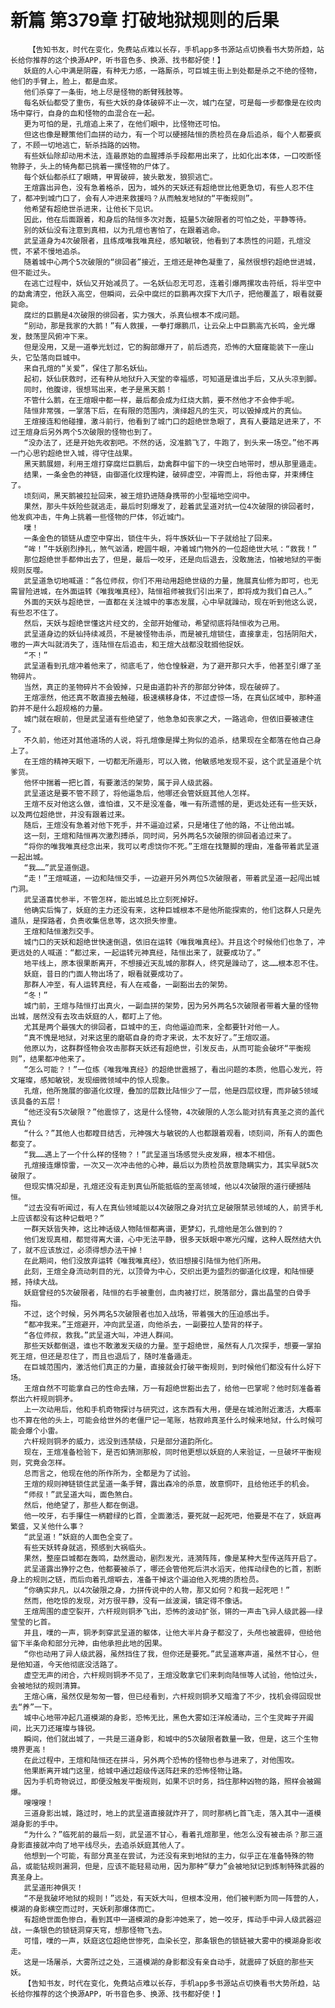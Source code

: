 # 新篇 第379章 打破地狱规则的后果
        【告知书友，时代在变化，免费站点难以长存，手机app多书源站点切换看书大势所趋，站长给你推荐的这个换源APP，听书音色多、换源、找书都好使！】
       妖庭的人心中满是阴霾，有种无力感，一路厮杀，可巨城主街上到处都是杀之不绝的怪物，他们的手臂上，脸上，都是血浆。
       他们杀穿了一条街，地上尽是怪物的断臂残肢等。
       每名妖仙都受了重伤，有些大妖的身体破碎不止一次，城门在望，可是每一步都像是在绞肉场中穿行，自身的血和怪物的血混合在一起。
       更为可怕的是，孔煊追上来了，在他们眼中，比怪物还可怕。
       但这也像是鞭策他们血拼的动力，有一个可以硬撼陆恒的质检员在身后追杀，每个人都要疯了，不顾一切地逃亡，斩杀挡路的凶物。
       有些妖仙除却动用术法，连最原始的血腥搏杀手段都用出来了，比如化出本体，一口咬断怪物脖子，头上的犄角都已挑着一摞怪物的尸体了。
       每个妖仙都杀红了眼睛，甲胃破碎，披头散发，狼狈逃亡。
       王煊露出异色，没有急着格杀，因为，城外的天妖还有超绝世比他更急切，有些人忍不住了，都冲到城门口了，会有人冲进来救援吗？从而触发地狱的“平衡规则”。
       他希望有超绝世杀进来，让他长下见识。
       因此，他在后面跟着，和身后的陆恒多次对轰，掂量5次破限者的可怕之处，平静等待。
       别的妖仙没有注意到真相，以为孔煊也害怕了，在跟着逃命。
       武呈道身为4次破限者，且练成唯我唯真经，感知敏锐，他看到了本质性的问题，孔煊没慌，不紧不慢地追杀。
       随着城中心两个5次破限的“徘回者”接近，王煊还是神色凝重了，虽然很想钓超绝世进城，但不能过头。
       在逃亡过程中，妖仙又开始减员了。一名妖仙忍无可忍，连着引爆两摞攻击符纸，将半空中的勐禽清空，他跃入高空，但瞬间，云朵中腐烂的巨鹏再次探下大爪子，把他覆盖了，眼看就要毙命。
       腐烂的巨鹏是4次破限的徘回者，实力强大，杀真仙根本不成问题。
       “别动，那是我家的大鹅！”有人救援，一拳打爆鹏爪，让云朵上中巨鹏高亢长鸣，金光爆发，鼓荡罡风俯冲下来。
       但是没用，又是一道拳光划过，它的胸部爆开了，前后透亮，恐怖的大窟窿能装下一座山头，它坠落向巨城中。
       来自孔煊的“关爱”，保住了那名妖仙。
       起初，妖仙获救时，还有种从地狱升入天堂的幸福感，可知道是谁出手后，又从头凉到脚。
       同时，他腹诽，很想骂出来，老子是黑天鹅！
       不管什么鹅，在王煊眼中都一样，最后都会成为红烧大鹅，要不然他才不会伸手呢。
       陆恒非常强，一掌落下后，在有限的范围内，演绎超凡的生灭，可以毁掉成片的真仙。
       王煊接连和他碰撞，激斗前行，他看到了城门口的超绝世急眼了，真有人要踏足进来了，不过王煊身后另外两个5次破限的怪物也到了。
       “没办法了，还是开始先收割吧。不然的话，没准鹅飞了，牛跑了，到头来一场空。”他不再一门心思钓超绝世入城，得守住战果。
       黑天鹅展翅，利用王煊打穿腐烂巨鹏后，勐禽群中留下的一块空白地带时，想从那里遁走。
       结果，一条金色的神链，由御道化纹理构建，破碎虚空，冲霄而上，将他击穿，并束缚住了。
       顷刻间，黑天鹅被拉扯回来，被王煊扔进随身携带的小型福地空间中。
       果然，那头牛妖险些就逃走，最后时刻爆发了，趁着武呈道对抗一位4次破限的徘回者时，他发疯冲击，牛角上挑着一些怪物的尸体，邻近城门。
       噗！
       一条金色的锁链从虚空中穿出，锁住牛头，将牛族妖仙一下子就给扯了回来。
       “哞！”牛妖剧烈挣扎，煞气汹涌，瞪圆牛眼，冲着城门物外的一位超绝世大吼：“救我！”
       那位超绝世手都伸出去了，但是，最后一咬牙，还是向后退去，没敢施法，怕被地狱的平衡规则反噬。
       武呈道急切地喊道：“各位师叔，你们不用动用超绝世级的力量，施展真仙修为即可，也无需冒险进城，在外面运转《唯我唯真经》，陆恒祖师被我们引出来了，即将成为我们自己人。”
       外面的天妖与超绝世，一直都在关注城中的事态发展，心中早就躁动，现在听到他这么说，有些忍不住了。
       然后，天妖与超绝世懂这片经文的，全部开始催动，希望彻底将陆恒收为己用。
       武呈道身边的妖仙持续减员，不是被怪物击杀，而是被孔煊锁住，直接拿走，包括阴阳犬，嗷的一声大叫就消失了，连陆恒在后追击，和王煊大战都没耽搁他捉妖。
       “不！”
       武呈道看到孔煊冲着他来了，彻底毛了，他仓惶躲避，为了避开那只大手，他甚至引爆了圣物碎片。
       当然，真正的圣物碎片不会毁掉，只是由道韵补齐的那部分钟体，现在破碎了。
       王煊凛然，他还真不敢直接去触碰，极速横移身体，不过虚惊一场，在真仙区域中，那种道韵并不是什么超规格的力量。
       城门就在眼前，但是武呈道有些绝望了，他急急如丧家之犬，一路逃命，但依旧要被逮住了。
       不久前，他还对其他道场的人说，将孔煊像是撵土狗似的追杀，结果现在全都落在他自己身上了。
       在王煊的精神天眼下，一切都无所遁形，可以入微，他敏感地发现不妥，这个武呈道是个坑爹货。
       他怀中揣着一把匕首，有要激活的架势，属于异人级武器。
       武呈道这是要不管不顾了，将他逼急后，他哪还会管妖庭其他人怎样。
       王煊不反对他这么做，谁怕谁，又不是没准备，唯一有所遗憾的是，更远处还有一些天妖，以及两位超绝世，并没有跟着过来。
       随后，王煊没有急着对他下死手，并不逼迫过紧，只是堵住了他的路，不让他出城。
       这一刻，王煊和陆恒再次激烈搏杀，同时间，另外两名5次破限的徘回者追过来了。
       “将你的唯我唯真经念出来，我可以考虑饶你不死。”王煊在找蹩脚的理由，准备带着武呈道一起出城。
       “我……”武呈道倒退。
       “走！”王煊喊道，一边和陆恒交手，一边避开另外两位5次破限者，带着武呈道一起闯出城门洞。
       武呈道喜忧参半，不管怎样，能出城总比立刻死掉好。
       他确实后悔了，妖庭的主力还没有来，这种巨城根本不是他所能探索的，他们这群人只是先遣队，是探路者，负责收集信息等，这次损失惨重。
       王煊和陆恒激烈交手。
       城门口的天妖和超绝世快速倒退，依旧在运转《唯我唯真经》。并且这个时候他们也急了，冲更远处的人喊道：“都过来，一起运转元神真经，陆恒出来了，就要成功了。”
       地平线上，原本很果断离开，不想接近天乱城的那群人，终究是躁动了，这……根本忍不住。
       妖庭，昔日的门面人物出场了，眼看就要成功了。
       那群人冲至，有人运转真经，有人在戒备，一副豁出去的架势。
       “冬！”
       城门前，王煊与陆恒打出真火，一副血拼的架势，因为另外两名5次破限者带着大量的怪物出城，居然没有去攻击妖庭的人，都盯上了他。
       尤其是两个最强大的徘回者，巨城中的王，向他逼迫而来，全都要针对他一人。
       “真不愧是地狱，对来这里的磨砺自身的奇才来说，太不友好了。”王煊叹道。
       他原以为，这群群怪物会攻击那群天妖还有超绝世，引发反击，从而可能会破坏“平衡规则”，结果都冲他来了。
       “怎么可能？！”一位练《唯我唯真经》的超绝世震撼了，看出问题的本质，他眉心发光，符文璀璨，感知敏锐，发现细微领域中的惊人现象。
       孔煊，他所施展的御道化纹理，叠加的层数比陆恒少了一层，他是四层纹理，而非破5领域该具备的五层！
       “他还没有5次破限？”他震惊了，这是什么怪物，4次破限的人怎么能对抗有真圣之资的盖代真仙？
       “什么？”其他人也都瞠目结舌，元神强大与敏锐的人也都跟着观看，顷刻间，所有人的面色都变了。
       “我……遇上了一个什么样的怪物？！”武呈道当场感觉头皮发麻，根本不相信。
       孔煊接连爆惊雷，一次又一次冲击他的心神，最后以为质检员故意隐瞒实力，其实早就5次破限了。
       但现实情况却是，孔煊还没有走到真仙所能抵临的至高领域，他以4次破限的道行硬撼陆恒。
       “过去没有听闻过，有人在真仙领域能以4次破限之身对抗立足破限禁忌领域的人，前贤手札上应该都没有这种记载吧？”
       一群天妖皆失神，这比神话级人物陆恒都离谱，更梦幻，孔煊他是怎么做到的？
       他们发现真相，都觉得离大谱，心中无法平静，很多天妖眼中寒光闪耀，这种人既然结大仇了，就不应该放过，必须得想办法干掉！
       在此期间，他们没放弃运转《唯我唯真经》，依旧想接引陆恒为他们所用。
       此刻，王煊全身流动刺目的光，以顶骨为中心，交织出更为盛烈的御道化纹理，和陆恒硬撼，持续大战。
       妖庭曾经的5次破限者，陆恒的右手被重创，血肉被打烂，脱落部分，露出晶莹的白骨手指。
       不过，这个时候，另外两名5次破限者也加入战场，带着强大的压迫感出手。
       “都冲我来。”王煊避开，冲向武呈道，向他杀去，一副要拉人垫背的样子。
       “各位师叔，救我。”武呈道大叫，冲进人群间。
       那些天妖都倒退，谁也不敢激发天级的力量。至于超绝世，虽然有人几次探手，想要一掌拍死王煊，但还是忍住了，而且也退后了，随时准备遁走。
       在巨城范围内，激活他们真正的力量，直接就会打破平衡规则，到时候他们都没有什么好下场。
       王煊自然不可能拿自己的性命去赌，万一有超绝世豁出去了，给他一巴掌呢？他时刻准备着祭出六杆规则铜矛。
       上一次动用后，他和手机奇物探讨与研究过，这东西有大用，便是在城池附近激活，大概率也不算在他的头上，可能会给世外的老僵尸记一笔账，枯寂岭真圣什么时候来地狱，什么时候可能会爆个小雷。
       六杆规则铜矛的威力，远没到违禁级，只是部分道韵所化。
       现在，王煊准备检验下，是否如猜测那般，同时他更想以妖庭的人来验证，一旦破坏平衡规则，究竟会怎样。
       总而言之，他现在他的所作所为，全都是为了试验。
       王煊的规则神链锁住武呈道一条手臂，露出森冷的杀意，故意恫吓，且给他还手的机会。
       “师叔！”武呈道大叫，面色煞白。
       然后，他绝望了，那些人都在倒退。
       他一咬牙，右手攥住一柄碧绿的匕首，全面激活，要死就一起死吧，他要是不在了，妖庭再繁盛，又关他什么事？
       “武呈道！”妖庭的人面色全变了。
       有些天妖转身就逃，预感到大祸临头。
       果然，整座巨城都在轰鸣，勐然震动，剧烈发光，涟漪阵阵，像是某种大型传送阵开启了。
       武呈道露出狰狞之色，他都要被杀了，哪还会管他死后洪水滔天，他挥动绿色的匕首，割断身上的规则之链，而后向着孔煊噼去，准备干掉这个逼迫他入死境的质检员。
       “你确实非凡，以4次破限之身，力拼传说中的人物，那又如何？和我一起死吧！”
       然而，他吃惊的发现，对方很平静，没有一丝波澜，镇定得不像话。
       王煊周围的虚空裂开，六杆规则铜矛飞出，恐怖的波动扩张，锵的一声击飞异人级武器——绿莹莹的匕首。
       并且，噗的一声，铜矛刺穿武呈道的躯体，让他大半片身子都没了，头颅也被震碎，但给他留下半条命和部分元神，由他承担此地的因果。
       “你也动用了异人级武器，虽然挡住了我，但你还是要死。”武呈道寒声道，虽然不甘心，但是他知道，今天他彻底没活路了。
       虚空无声的闭合，六杆规则铜矛不见了，王煊没敢拿它们来刺向陆恒等人试验，他怕过头，会被地狱的规则清算。
       王煊心痛，虽然仅是匆匆一瞥，但已经看到，六杆规则铜矛又暗澹了不少，找机会得回现世去“养”一下。
       城中心地带冲起几道模湖的身影，恐怖无比，黑色大雾如汪洋般涌动，三个生灵眸子开阖间，比天刀还璀璨与锋锐。
       瞬间，他们就出城了，一共是三道身影，和城中的5次破限者数量一致，但是，这三个生物境界更高！
       在此过程中，王煊和陆恒还在拼斗，另外两个恐怖的怪物也参与进来了，对他围攻。
       他果断离开城门这里，给城中通过超级传送阵赶来的恐怖怪物让路。
       因为手机奇物说过，即便没触发平衡规则，如果不识时务，挡住那种凶物的路，照样会被踢爆。
       嗖嗖嗖！
       三道身影出城，路过时，地上的武呈道直接就炸开了，同时那柄匕首飞走，落入其中一道模湖身影的手中。
       “为什么？”临死前的最后一刻，武呈道不甘心，看着孔煊那里，他怎么没有被击杀？那三道身影直接就冲向了地平线尽头，去追杀妖庭其他人了。
       他想到一个可能，有部分真圣在尝试，为还没有来到地狱的主力，似乎正在准备特殊的物品，或能钻规则漏洞，但是，应该不能轻易动用，因为那种“孽力”会被地狱记到炼制特殊武器的真圣身上。
       武呈道形神俱灭！
       “不是我破坏地狱的规则！”远处，有天妖大叫，但根本没用，他们被判断为同一阵营的人，模湖的身影横空而过时，天妖刹那爆体而亡。
       有超绝世面色惨白，看到其中一道模湖的身影冲她来了，她一咬牙，挥动手中异人级武器迎战，一条银色的锁链洞穿天穹，想那怪物飞去。
       可惜，噗的一声，妖庭这位超绝世惨死，血染长空，那条银色的锁链被大雾中的模湖身影收走。
       这是一场屠杀，大雾所过之处，三道模湖的身影都没有亲自动手，就震碎了妖庭的那些天妖。
       【告知书友，时代在变化，免费站点难以长存，手机app多书源站点切换看书大势所趋，站长给你推荐的这个换源APP，听书音色多、换源、找书都好使！】
